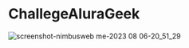 # ChallegeAluraGeek


![screenshot-nimbusweb me-2023 08 06-20_51_29](https://github.com/MariaBelenTusq/C-Users-belu8-Desktop-ChallegeAluraGeek/assets/113404887/affb523a-0be0-4201-ae3b-a8efe31da8d9)
